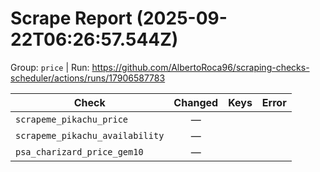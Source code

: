 # Scrape Report (2025-09-22T06:26:57.544Z)

Group: `price`  |  Run: https://github.com/AlbertoRoca96/scraping-checks-scheduler/actions/runs/17906587783

| Check | Changed | Keys | Error |
|---|:---:|:--|:--|
| `scrapeme_pikachu_price` | — |  |  |
| `scrapeme_pikachu_availability` | — |  |  |
| `psa_charizard_price_gem10` | — |  |  |
